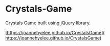 # Crystals-Game

Crystals Game built using jQuery library.

[https://joannehyelee.github.io/CrystalsGame](
https://joannehyelee.github.io/CrystalsGame)

